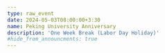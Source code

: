 ```yaml
---
type: raw_event
date: 2024-05-03T08:00:00+3:30
name: Peking University Anniversary
description: 'One Week Break (Labor Day Holiday)'
#hide_from_announcments: true
---
```

